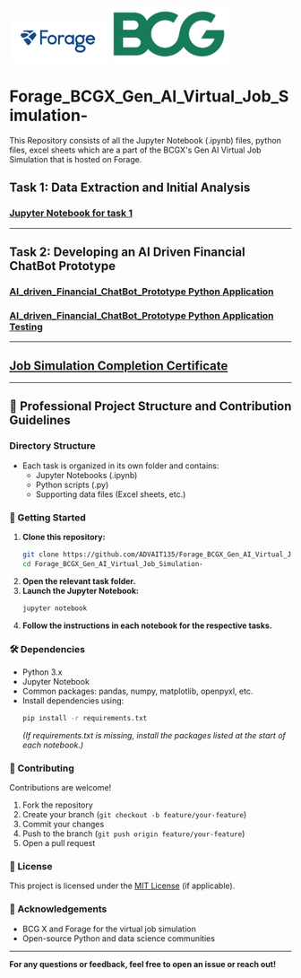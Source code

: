 <p>
<img src="https://github.com/ADVAIT135/Forage_BCGX_Gen_AI_Virtual_Job_Simulation-/blob/f8817969c667dddc33502a889a1095ce936d1750/Forage.PNG?raw=True" alt="Forage" >
<img src="https://github.com/ADVAIT135/Forage_BCGX_Gen_AI_Virtual_Job_Simulation-/blob/f8817969c667dddc33502a889a1095ce936d1750/BCG_MONOGRAM_RGB_GREEN.png?raw=true" height = 100px  alt="CommonWealth BCG">
</p>

# Forage_BCGX_Gen_AI_Virtual_Job_Simulation-
This Repository consists of all the Jupyter Notebook (.ipynb) files, python files, excel sheets which are a part of the BCGX's Gen AI Virtual Job Simulation that is hosted on Forage.

## Task 1: Data Extraction and Initial Analysis
### [Jupyter Notebook for task 1](https://github.com/ADVAIT135/Forage_BCGX_Gen_AI_Virtual_Job_Simulation-/blob/f8817969c667dddc33502a889a1095ce936d1750/Task%201%3A%20Data%20Extraction%20and%20Initial%20Analysis/BCGX_GenAI_Virtual_Job_Simulation_Task1_Data_Extraction_and_Initial_Analysis.ipynb)
<hr>

## Task 2: Developing an AI Driven Financial ChatBot Prototype
### [AI_driven_Financial_ChatBot_Prototype Python Application](https://github.com/ADVAIT135/Forage_BCGX_Gen_AI_Virtual_Job_Simulation-/blob/f8817969c667dddc33502a889a1095ce936d1750/Task%202%3A%20Developing%20an%20AI%20driven%20Financial%20ChatBot%20Prototype/BCGX_GenAI_Virtual_Job_Simulation_Task2_AI_Driven_Financial_ChatBot_Prototype.ipynb)

### [AI_driven_Financial_ChatBot_Prototype Python Application Testing](https://github.com/ADVAIT135/Forage_BCGX_Gen_AI_Virtual_Job_Simulation-/blob/f8817969c667dddc33502a889a1095ce936d1750/Task%202%3A%20Developing%20an%20AI%20driven%20Financial%20ChatBot%20Prototype/AI_Driven_Financial_ChatBot_Prototype_Testing.ipynb)
<hr>

## [Job Simulation Completion Certificate](https://forage-uploads-prod.s3.amazonaws.com/completion-certificates/BCG%20/gabev3vXhuACr48eb_BCG_xHj9pxotQTSvEtW8B_1710863830552_completion_certificate.pdf)

---

## 📁 Professional Project Structure and Contribution Guidelines

### Directory Structure

- Each task is organized in its own folder and contains:
  - Jupyter Notebooks (.ipynb)
  - Python scripts (.py)
  - Supporting data files (Excel sheets, etc.)

### 🚀 Getting Started

1. **Clone this repository:**
   ```bash
   git clone https://github.com/ADVAIT135/Forage_BCGX_Gen_AI_Virtual_Job_Simulation-.git
   cd Forage_BCGX_Gen_AI_Virtual_Job_Simulation-
   ```
2. **Open the relevant task folder.**
3. **Launch the Jupyter Notebook:**
   ```bash
   jupyter notebook
   ```
4. **Follow the instructions in each notebook for the respective tasks.**

### 🛠️ Dependencies

- Python 3.x
- Jupyter Notebook
- Common packages: pandas, numpy, matplotlib, openpyxl, etc.
- Install dependencies using:
  ```bash
  pip install -r requirements.txt
  ```
  *(If requirements.txt is missing, install the packages listed at the start of each notebook.)*

### 🤝 Contributing

Contributions are welcome!
1. Fork the repository
2. Create your branch (`git checkout -b feature/your-feature`)
3. Commit your changes
4. Push to the branch (`git push origin feature/your-feature`)
5. Open a pull request

### 📜 License

This project is licensed under the [MIT License](./LICENSE) (if applicable).

### 🙏 Acknowledgements

- BCG X and Forage for the virtual job simulation
- Open-source Python and data science communities

---

**For any questions or feedback, feel free to open an issue or reach out!**
